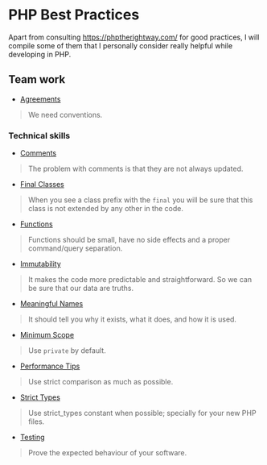 # PHP Best Practices

Apart from consulting https://phptherightway.com/ for good practices, I will compile some of them that I personally consider really helpful while developing in PHP.

## Team work

* [Agreements](/team-work/agreements.md)

> We need conventions. 

### Technical skills

* [Comments](/technical-skills/comments.md)

> The problem with comments is that they are not always updated.

* [Final Classes](/technical-skills/final-classes.md)

>  When you see a class prefix with the `final` you will be sure that this class is not extended by any other in the code.

* [Functions](/technical-skills/functions.md)

> Functions should be small, have no side effects and a proper command/query separation.

* [Immutability](/technical-skills/immutability.md)

> It makes the code more predictable and straightforward. So we can be sure that our data are truths.

* [Meaningful Names](/technical-skills/meaningful-names.md)

> It should tell you why it exists, what it does, and how it is used.

* [Minimum Scope](/technical-skills/minimum-scope.md)

> Use `private` by default.

* [Performance Tips](/technical-skills/performance-tips.md)

> Use strict comparison as much as possible.

* [Strict Types](/technical-skills/strict-types.md)

> Use strict_types constant when possible; specially for your new PHP files.

* [Testing](/technical-skills/testing.md)

> Prove the expected behaviour of your software.
